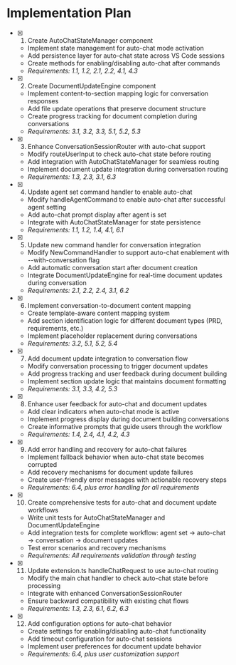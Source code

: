 # Implementation Plan

- [x] 1. Create AutoChatStateManager component


  - Implement state management for auto-chat mode activation
  - Add persistence layer for auto-chat state across VS Code sessions
  - Create methods for enabling/disabling auto-chat after commands
  - _Requirements: 1.1, 1.2, 2.1, 2.2, 4.1, 4.3_

- [x] 2. Create DocumentUpdateEngine component


  - Implement content-to-section mapping logic for conversation responses
  - Add file update operations that preserve document structure
  - Create progress tracking for document completion during conversations
  - _Requirements: 3.1, 3.2, 3.3, 5.1, 5.2, 5.3_

- [x] 3. Enhance ConversationSessionRouter with auto-chat support


  - Modify routeUserInput to check auto-chat state before routing
  - Add integration with AutoChatStateManager for seamless routing
  - Implement document update integration during conversation routing
  - _Requirements: 1.3, 2.3, 3.1, 6.3_

- [x] 4. Update agent set command handler to enable auto-chat


  - Modify handleAgentCommand to enable auto-chat after successful agent setting
  - Add auto-chat prompt display after agent is set
  - Integrate with AutoChatStateManager for state persistence
  - _Requirements: 1.1, 1.2, 1.4, 4.1, 6.1_

- [x] 5. Update new command handler for conversation integration


  - Modify NewCommandHandler to support auto-chat enablement with --with-conversation flag
  - Add automatic conversation start after document creation
  - Integrate DocumentUpdateEngine for real-time document updates during conversation
  - _Requirements: 2.1, 2.2, 2.4, 3.1, 6.2_

- [x] 6. Implement conversation-to-document content mapping


  - Create template-aware content mapping system
  - Add section identification logic for different document types (PRD, requirements, etc.)
  - Implement placeholder replacement during conversations
  - _Requirements: 3.2, 5.1, 5.2, 5.4_

- [x] 7. Add document update integration to conversation flow


  - Modify conversation processing to trigger document updates
  - Add progress tracking and user feedback during document building
  - Implement section update logic that maintains document formatting
  - _Requirements: 3.1, 3.3, 4.2, 5.3_

- [x] 8. Enhance user feedback for auto-chat and document updates


  - Add clear indicators when auto-chat mode is active
  - Implement progress display during document building conversations
  - Create informative prompts that guide users through the workflow
  - _Requirements: 1.4, 2.4, 4.1, 4.2, 4.3_

- [x] 9. Add error handling and recovery for auto-chat failures


  - Implement fallback behavior when auto-chat state becomes corrupted
  - Add recovery mechanisms for document update failures
  - Create user-friendly error messages with actionable recovery steps
  - _Requirements: 6.4, plus error handling for all requirements_

- [x] 10. Create comprehensive tests for auto-chat and document update workflows


  - Write unit tests for AutoChatStateManager and DocumentUpdateEngine
  - Add integration tests for complete workflow: agent set → auto-chat → conversation → document updates
  - Test error scenarios and recovery mechanisms
  - _Requirements: All requirements validation through testing_

- [x] 11. Update extension.ts handleChatRequest to use auto-chat routing


  - Modify the main chat handler to check auto-chat state before processing
  - Integrate with enhanced ConversationSessionRouter
  - Ensure backward compatibility with existing chat flows
  - _Requirements: 1.3, 2.3, 6.1, 6.2, 6.3_

- [x] 12. Add configuration options for auto-chat behavior



  - Create settings for enabling/disabling auto-chat functionality
  - Add timeout configuration for auto-chat sessions
  - Implement user preferences for document update behavior
  - _Requirements: 6.4, plus user customization support_
